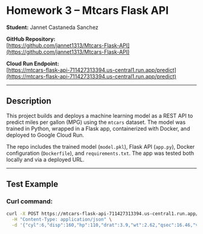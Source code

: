# Homework 3 – Mtcars Flask API

**Student:** Jannet Castaneda Sanchez

**GitHub Repository:**  
[https://github.com/jannet1313/Mtcars-Flask-API](https://github.com/jannet1313/Mtcars-Flask-API)

**Cloud Run Endpoint:**  
[https://mtcars-flask-api-711427313394.us-central1.run.app/predict](https://mtcars-flask-api-711427313394.us-central1.run.app/predict)

---

## Description

This project builds and deploys a machine learning model as a REST API to predict miles per gallon (MPG) using the `mtcars` dataset. The model was trained in Python, wrapped in a Flask app, containerized with Docker, and deployed to Google Cloud Run.

The repo includes the trained model (`model.pkl`), Flask API (`app.py`), Docker configuration (`Dockerfile`), and `requirements.txt`. The app was tested both locally and via a deployed URL.

---

## Test Example

### Curl command:
```bash
curl -X POST https://mtcars-flask-api-711427313394.us-central1.run.app/predict \
  -H "Content-Type: application/json" \
  -d '{"cyl":6,"disp":160,"hp":110,"drat":3.9,"wt":2.62,"qsec":16.46,"vs":0,"am":1,"gear":4,"carb":4}'
